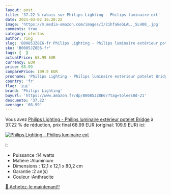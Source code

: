 ```yaml
---
layout: post
title: '37.22 % rabais sur Philips Lighting - Philips luminaire ext'
date: 2021-03-02 16:20:22
image: 'https://m.media-amazon.com/images/I/21hfaGeGLAL._SL400_.jpg'
comments: true
category: ofertas
author: ring
slug: 'B0085JZ8E6-fr Philips Lighting - Philips luminaire extérieur potelet Bridge'
sku: 'B0085JZ8E6-fr'
tags: [  ]
actualPrice: 68.99 EUR
currency: EUR
price: 68.99
comparePrice: 109.9 EUR
prodname: 'Philips Lighting - Philips luminaire extérieur potelet Bridge'
country: 'fr'
flag: '🇫🇷'
brand: 'Philips Lighting'
buyurl: 'https://www.amazon.fr/dp/B0085JZ8E6/?tag=tolees0d-21'
descuento: '37.22'
average: '68.99'
---
```


Vous avez [Philips Lighting - Philips luminaire extérieur potelet Bridge](https://www.amazon.fr/dp/B0085JZ8E6/?tag=tolees0d-21)  à  37.22 % de réduction, prix final  68.99 EUR (original: 109.9 EUR) ici:

[![Philips Lighting - Philips luminaire ext](https://m.media-amazon.com/images/I/21hfaGeGLAL._SL400_.jpg)](https://www.amazon.fr/dp/B0085JZ8E6/?tag=tolees0d-21)

ℹ️:

- Puissance :14 watts
- Matière :Aluminium
- Dimensions : 12,1 x 12,1 x 80,2 cm
- Garantie :2 an(s)
- Couleur :Anthracite

[🛒 Achetez-le maintenant!!](https://www.amazon.fr/dp/B0085JZ8E6/?tag=tolees0d-21)
